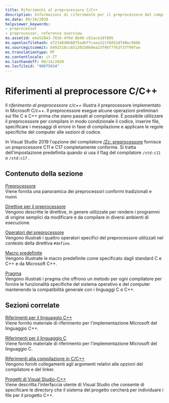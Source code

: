 ```yaml
---
title: Riferimenti al preprocessore C/C++
description: Informazioni di riferimento per il preprocessore del compilatore Microsoft C/C++ in Visual Studio.
ms.date: 09/10/2020
helpviewer_keywords:
- preprocessor
- preprocessor, reference overview
ms.assetid: e4a52843-7016-4f6d-8b40-cb1ace18f805
ms.openlocfilehash: e72146d8b88f5a4bffcaaa121f6851d740ec948b
ms.sourcegitcommit: b492516cc65120250b9ea23f96f7f63f37f99fae
ms.translationtype: MT
ms.contentlocale: it-IT
ms.lasthandoff: 09/14/2020
ms.locfileid: "90075634"
---
```

# <a name="cc-preprocessor-reference"></a>Riferimenti al preprocessore C/C++

Il *riferimento al preprocessore c/c++* illustra il preprocessore implementato in Microsoft C/c++. Il preprocessore esegue alcune operazioni preliminari sui file C e C++ prima che siano passati al compilatore. È possibile utilizzare il preprocessore per compilare in modo condizionale il codice, inserire file, specificare i messaggi di errore in fase di compilazione e applicare le regole specifiche del computer alle sezioni di codice.

In Visual Studio 2019 l'opzione del compilatore [/Zc: preprocessore](../build/reference/zc-preprocessor.md) fornisce un preprocessore C11 e C17 completamente conforme. Si tratta dell'impostazione predefinita quando si usa il flag del compilatore `/std:c11` o `/std:c17` .

## <a name="in-this-section"></a>Contenuto della sezione

[Preprocessore](preprocessor.md)\
Viene fornita una panoramica dei preprocessori conformi tradizionali e nuovi.

[Direttive per il preprocessore](../preprocessor/preprocessor-directives.md)\
Vengono descritte le direttive, in genere utilizzate per rendere i programmi di origine semplici da modificare e da compilare in diversi ambienti di esecuzione.

[Operatori del preprocessore](../preprocessor/preprocessor-operators.md)\
Vengono illustrati i quattro operatori specifici del preprocessore utilizzati nel contesto della direttiva `#define`.

[Macro predefinite](../preprocessor/predefined-macros.md)\
Vengono illustrate le macro predefinite come specificato dagli standard C e C++ e da Microsoft C++.

[Pragma](../preprocessor/pragma-directives-and-the-pragma-keyword.md)\
Vengono illustrati i pragma che offrono un metodo per ogni compilatore per fornire le funzionalità specifiche del sistema operativo e del computer mantenendo la compatibilità generale con i linguaggi C e C++.

## <a name="related-sections"></a>Sezioni correlate

[Riferimenti per il linguaggio C++](../cpp/cpp-language-reference.md)\
Viene fornito materiale di riferimento per l'implementazione Microsoft del linguaggio C++.

[Riferimenti per il linguaggio C](../c-language/c-language-reference.md)\
Viene fornito materiale di riferimento per l'implementazione Microsoft del linguaggio C.

[Riferimenti alla compilazione in C/C++](../build/reference/c-cpp-building-reference.md)\
Vengono forniti collegamenti agli argomenti relativi alle opzioni del compilatore e del linker.

[Progetti di Visual Studio-C++](../build/creating-and-managing-visual-cpp-projects.md)\
Viene descritta l'interfaccia utente di Visual Studio che consente di specificare le directory che il sistema del progetto cercherà per individuare i file per il progetto C++.
